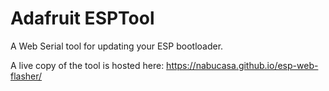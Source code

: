# Adafruit ESPTool

A Web Serial tool for updating your ESP bootloader.

A live copy of the tool is hosted here: https://nabucasa.github.io/esp-web-flasher/
